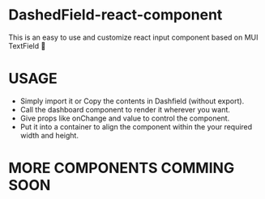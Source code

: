 # DashedField-react-component
This is an easy to use and customize react input component based on MUI TextField  :gem: 


# USAGE

- Simply import it or Copy the contents in Dashfield (without export).
- Call the dashboard component to render it wherever you want.
- Give props like onChange and value to control the component.
- Put it into a container to align the component within the your required width and height.



# MORE COMPONENTS COMMING SOON